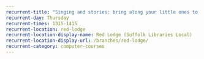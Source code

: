 ```yaml
---
recurrent-title: "Singing and stories: bring along your little ones to enjoy some stories and join in with nursery rhymes and songs"
recurrent-day: Thursday
recurrent-times: 1315-1415
recurrent-location: red-lodge
recurrent-location-display-name: Red Lodge (Suffolk Libraries Local)
recurrent-location-display-url: /branches/red-lodge/
recurrent-category: computer-courses
---
```

